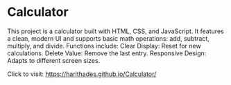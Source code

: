 # Calculator
This project is a  calculator built with HTML, CSS, and JavaScript. It features a clean, modern UI and supports basic math operations: add, subtract, multiply, and divide. Functions include:  Clear Display: Reset for new calculations. Delete Value: Remove the last entry. Responsive Design: Adapts to different screen sizes.


Click to visit: https://harithades.github.io/Calculator/
